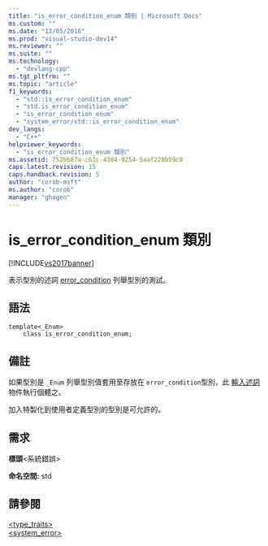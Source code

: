```yaml
---
title: "is_error_condition_enum 類別 | Microsoft Docs"
ms.custom: ""
ms.date: "12/05/2016"
ms.prod: "visual-studio-dev14"
ms.reviewer: ""
ms.suite: ""
ms.technology: 
  - "devlang-cpp"
ms.tgt_pltfrm: ""
ms.topic: "article"
f1_keywords: 
  - "std::is_error_condition_enum"
  - "std.is_error_condition_enum"
  - "is_error_condition_enum"
  - "system_error/std::is_error_condition_enum"
dev_langs: 
  - "C++"
helpviewer_keywords: 
  - "is_error_condition_enum 類別"
ms.assetid: 752bb87a-c61c-4304-9254-5aaf228b59c0
caps.latest.revision: 15
caps.handback.revision: 5
author: "corob-msft"
ms.author: "corob"
manager: "ghogen"
---
```

# is_error_condition_enum 類別
[!INCLUDE[vs2017banner](../assembler/inline/includes/vs2017banner.md)]

表示型別的述詞 [error\_condition](../standard-library/error-condition-class.md) 列舉型別的測試。  
  
## 語法  
  
```  
template<_Enum>  
    class is_error_condition_enum;  
```  
  
## 備註  
 如果型別是 `_Enum` 列舉型別值套用至存放在 `error_condition`型別，此 [輸入述詞](../standard-library/type-traits.md) 物件執行個體之。  
  
 加入特製化到使用者定義型別的型別是可允許的。  
  
## 需求  
 **標頭**\<系統錯誤\>  
  
 **命名空間:** std  
  
## 請參閱  
 [\<type\_traits\>](../standard-library/type-traits.md)   
 [\<system\_error\>](../standard-library/system-error.md)